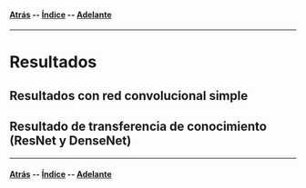 #### [Atrás](datos.md) -- [Índice](index.md) -- [Adelante](conclusiones.md)
***

# Resultados

## Resultados con red convolucional simple

## Resultado de transferencia de conocimiento (ResNet y DenseNet)

***
#### [Atrás](datos.md) -- [Índice](index.md) -- [Adelante](conclusiones.md)
